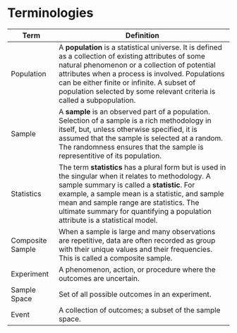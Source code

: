 # Terminologies

| Term | Definition |
| - | - |
| Population | A **population** is a statistical universe. It is defined as a collection of existing attributes of some natural phenomenon or a collection of potential attributes when a process is involved.  Populations can be either finite or infinite. A subset of population selected by some relevant criteria is called a subpopulation. |
| Sample | A **sample** is an observed part of a population. Selection of a sample is a rich methodology in itself, but, unless otherwise specified, it is assumed that the sample is selected at a random. The randomness ensures that the sample is representitive of its population. |
| Statistics | The term **statistics** has a plural form but is used in the singular when it relates to methodology. A sample summary is called a **statistic**. For example, a sample mean is a statistic, and sample mean and sample range are statistics. The ultimate summary for quantifying a population attribute is a statistical model. |
| Composite Sample | When a sample is large and many observations are repetitive, data are often recorded as group with their unique values and their frequencies. This is called a composite sample. |
| Experiment | A phenomenon, action, or procedure where the outcomes are uncertain. |
| Sample Space | Set of all possible outcomes in an experiment. |
| Event | A collection of outcomes; a subset of the sample space. |
